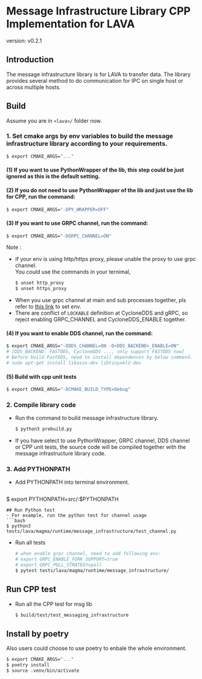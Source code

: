 # Message Infrastructure Library CPP Implementation for LAVA
version: v0.2.1
## Introduction
The message infrastructure library is for LAVA to transfer data. The library provides several method to do communication for IPC on single host or across multiple hosts.

## Build
Assume you are in `<lava>/` folder now.
### 1. Set cmake args by env variables to build the message infrastructure library according to your requirements.
```bash
$ export CMAKE_ARGS="..."
```
#### (1) If you want to use PythonWrapper of the lib, this step could be just ignored as this is the default setting.
#### (2) If you do not need to use PythonWrapper of the lib and just use the lib for CPP, run the command:
```bash
$ export CMAKE_ARGS="-DPY_WRAPPER=OFF"
```
#### (3) If you want to use GRPC channel, run the command:

```bash
$ export CMAKE_ARGS="-DGRPC_CHANNEL=ON"
```

Note :
- If your env is using http/https proxy, please unable the proxy to use grpc channel.<br>
  You could use the commands in your ternimal,
  ```bash
  $ unset http_proxy
  $ unset https_proxy
  ```
- When you use grpc channel at main and sub processes together, pls refer to [this link](https://github.com/grpc/grpc/blob/master/doc/fork_support.md) to set env.
- There are conflict of `LOCKABLE` definition at CycloneDDS and gRPC, so reject enabling GRPC_CHANNEL and CycloneDDS_ENABLE together.

#### (4) If you want to enable DDS channel, run the command:
```bash
$ export CMAKE_ARGS="-DDDS_CHANNEL=ON -D<DDS_BACKEND>_ENABLE=ON"
# [DDS_BACKEND: FASTDDS, CycloneDDS ..., only support FASTDDS now]
# Before build FastDDS, need to install dependences by below command.
# sudo apt-get install libasio-dev libtinyxml2-dev
``` 

#### (5) Build with cpp unit tests

```bash
$ export CMAKE_ARGS="-DCMAKE_BUILD_TYPE=Debug"
```

### 2. Compile library code
- Run the command to build message infrastructure library.
  ```bash
  $ python3 prebuild.py
  ```
- If you have select to use PythonWrapper, GRPC channel, DDS channel or CPP unit tests, the source code will be compiled together with the message infrastructure library code.
### 3. Add PYTHONPATH
- Add PYTHONPATH into terminal environment.
  ```bash
$  export PYTHONPATH=src/:$PYTHONPATH
  ```
## Run Python test
- For example, run the python test for channel usage
  ```bash
  $ python3 tests/lava/magma/runtime/message_infrastructure/test_channel.py
  ```
- Run all tests
  ```bash
  # when enable grpc channel, need to add following env:
  # export GRPC_ENABLE_FORK_SUPPORT=true
  # export GRPC_POLL_STRATEGY=poll
  $ pytest tests/lava/magma/runtime/message_infrastructure/
  ```

## Run CPP test
- Run all the CPP test for msg lib
  ```bash
  $ build/test/test_messaging_infrastructure
  ```

## Install by poetry
Also users could choose to use poetry to enbale the whole environment.
```bash
$ export CMAKE_ARGS="..."
$ poetry install
$ source .venv/bin/activate
```
